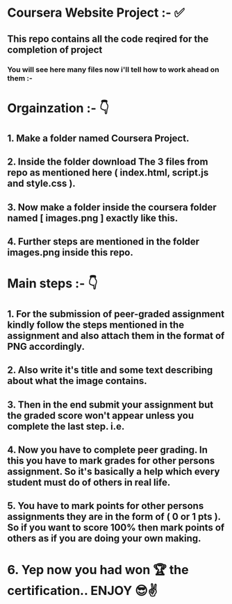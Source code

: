 # Coursera Website Project :- ✅

## This repo contains all the code reqired for the completion of project

### You will see here many files now i'll tell how to work ahead on them :-

# Orgainzation :- 👇

## 1. Make a folder named Coursera Project.
## 2. Inside the folder download The 3 files from repo as mentioned here ( index.html, script.js and style.css ).
## 3. Now make a folder inside the coursera folder named [ images.png ] exactly like this.
## 4. Further steps are mentioned in the folder images.png inside this repo.

# Main steps :- 👇
## 1. For the submission of peer-graded assignment kindly follow the steps mentioned in the assignment and also attach them in the format of PNG accordingly. 
## 2. Also write it's title and some text describing about what the image contains. 
## 3. Then in the end submit your assignment but the graded score won't appear unless you complete the last step. i.e.
## 4. Now you have to complete peer grading. In this you have to mark grades for other persons assignment. So it's basically a help which every student must do of others in real life. 
## 5. You have to mark points for other persons assignments they are in the form of ( 0 or 1 pts ). So if you want to score 100% then mark points of others as if you are doing your own making. 
# 6. Yep now you had won 🏆 the certification.. ENJOY 😎✌️
